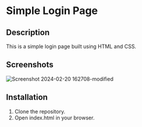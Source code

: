 # Simple Login Page

## Description
This is a simple login page built using HTML and CSS.

## Screenshots
![Screenshot 2024-02-20 162708-modified](https://github.com/HugoAdona/SimpleLoginPage/assets/159626840/ff2115f4-7c42-4b2e-9fe3-d8d5fe9b7f7d)

## Installation
1. Clone the repository.
2. Open index.html in your browser.
